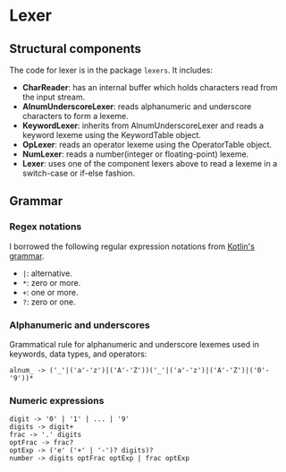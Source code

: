 # Lexer

## Structural components

The code for lexer is in the package `lexers`. It includes:

* **CharReader**: has an internal buffer which holds characters read from the input stream.
* **AlnumUnderscoreLexer**: reads alphanumeric and underscore characters to form a lexeme.
* **KeywordLexer**: inherits from AlnumUnderscoreLexer and reads a keyword lexeme using the KeywordTable object.
* **OpLexer**: reads an operator lexeme using the OperatorTable object.
* **NumLexer**: reads a number(integer or floating-point) lexeme.
* **Lexer**: uses one of the component lexers above to read a lexeme in a switch-case or if-else fashion.

## Grammar

### Regex notations

I borrowed the following regular expression notations
from [Kotlin's grammar](https://kotlinlang.org/docs/reference/grammar.html).

* `|`: alternative.
* `*`: zero or more.
* `+`: one or more.
* `?`: zero or one.

### Alphanumeric and underscores

Grammatical rule for alphanumeric and underscore lexemes used in keywords, data types, and operators:

```
alnum_ -> ('_'|('a'-'z')|('A'-'Z'))('_'|('a'-'z')|('A'-'Z')|('0'-'9'))*
```

### Numeric expressions

```
digit -> '0' | '1' | ... | '9'
digits -> digit+
frac -> '.' digits
optFrac -> frac?
optExp -> ('e' ('+' | '-')? digits)?
number -> digits optFrac optExp | frac optExp
```